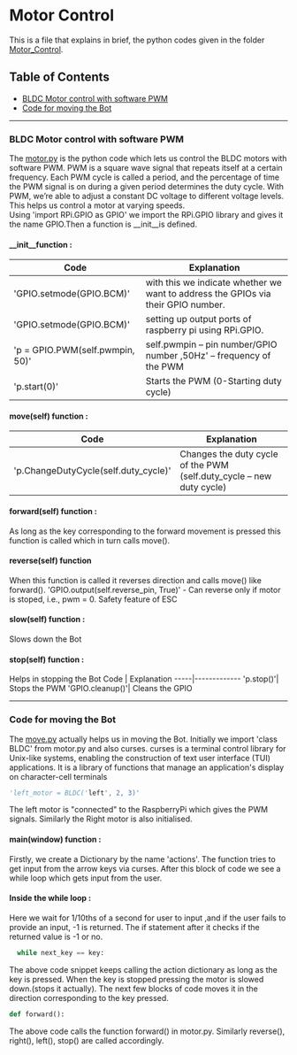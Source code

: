# Motor Control
This is a file that explains in brief, the python codes given in the folder [Motor_Control](https://github.com/Gopika-Anitha-Gopan/Triphy/tree/onging/Motor_Control).

## Table of Contents

* [BLDC Motor control with software PWM](#motor)
* [Code for moving the Bot](#move)

---

<a name="motor"></a>
### BLDC Motor control with software PWM

The [motor.py](https://github.com/Gopika-Anitha-Gopan/Triphy/blob/onging/Motor_Control/motor.py) is the python code which lets us control the BLDC motors with software PWM. PWM is a square wave signal that repeats itself at a certain frequency. Each PWM cycle is called a period, and the percentage of time the PWM signal is on during a given period determines the duty cycle. With PWM, we’re able to adjust a constant DC voltage to different voltage levels. This helps us control a motor at varying speeds.  
Using 'import RPi.GPIO as GPIO' we import the RPi.GPIO library and gives it the name GPIO.Then a function is __init__is defined.
####  __init__function :
Code | Explanation
-----|-------------
'GPIO.setmode(GPIO.BCM)' | with this we indicate whether we want to address the GPIOs via their GPIO number.
'GPIO.setmode(GPIO.BCM)' | setting up output ports of raspberry pi using RPi.GPIO.
'p = GPIO.PWM(self.pwmpin, 50)' | self.pwmpin – pin number/GPIO number ,50Hz' – frequency of the PWM
'p.start(0)'| Starts the PWM (0-Starting duty cycle)


####  move(self) function :
Code | Explanation
-----|------------
'p.ChangeDutyCycle(self.duty_cycle)'| Changes the duty cycle of the PWM (self.duty_cycle – new duty cycle)


####  forward(self) function : 
As long as the key corresponding to the forward movement is pressed this function is called which in turn calls move().


#### reverse(self) function
When this function is called it reverses direction and calls move() like forward().
'GPIO.output(self.reverse_pin, True)' - Can reverse only if motor is stoped, i.e., pwm = 0. Safety feature of ESC


#### slow(self) function :
Slows down the Bot


#### stop(self) function :
Helps in stopping the Bot
Code | Explanation
-----|-------------
 'p.stop()'| Stops the PWM
 'GPIO.cleanup()'| Cleans the GPIO
 
---

<a name="move"></a>
### Code for moving the Bot

The [move.py](https://github.com/Gopika-Anitha-Gopan/Triphy/blob/onging/Motor_Control/move.py) actually helps us in moving the Bot. Initially we import 'class BLDC' from motor.py and also curses. curses is a terminal control library for Unix-like systems, enabling the construction of text user interface (TUI) applications.  It is a library of functions that manage an application's display on character-cell terminals 

```python
'left_motor = BLDC('left', 2, 3)' 
```
The left motor is "connected" to the RaspberryPi which gives the PWM signals. Similarly the Right motor is also initialised.

#### main(window) function :
Firstly, we create a Dictionary by the name 'actions'.
The function tries to get input from the arrow keys via curses. 
After this block of code we see a while loop which gets input from the user.


#### Inside the while loop :
Here we wait for 1/10ths of a second for user to input ,and if the user fails to provide an input, -1 is returned. The if statement after it checks if the returned value is -1 or no.

```python
  while next_key == key:
```

The above code snippet keeps calling the action dictionary as long as the key is pressed. When the key is stopped pressing the motor is slowed down.(stops it actually). The next few blocks of code moves it in the direction corresponding to the key pressed.

```python
def forward():
```

The above code calls the function forward() in motor.py. Similarly reverse(), right(), left(), stop() are called accordingly. 

